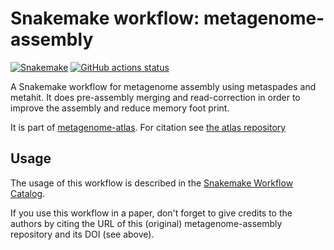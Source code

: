 # Snakemake workflow: metagenome-assembly

[![Snakemake](https://img.shields.io/badge/snakemake-≥6.3.0-brightgreen.svg)](https://snakemake.github.io)
[![GitHub actions status](https://github.com/metagenome-atlas/metagenome-assembly/workflows/Tests/badge.svg?branch=main)](https://github.com/metagenome-atlas/metagenome-assembly/actions?query=branch%3Amain+workflow%3ATests)


A Snakemake workflow for metagenome assembly using metaspades and metahit. It does pre-assembly merging and read-correction in order to improve the assembly and reduce memory foot print.

It is part of [metagenome-atlas](https://metagenome-atlas.github.io/). For citation see [the atlas repository](https://github.com/metagenome-atlas/atlas)


## Usage

The usage of this workflow is described in the [Snakemake Workflow Catalog](https://snakemake.github.io/snakemake-workflow-catalog/?usage=metagenome-atlas%2Fmetagenome-assembly).

If you use this workflow in a paper, don't forget to give credits to the authors by citing the URL of this (original) metagenome-assembly repository and its DOI (see above).

